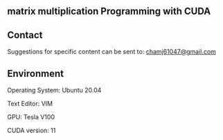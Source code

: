 ## matrix multiplication Programming with CUDA

## Contact
Suggestions for specific content can be sent to: chamj61047@gmail.com

## Environment
Operating System: Ubuntu 20.04

Text Editor: VIM

GPU: Tesla V100

CUDA version: 11
